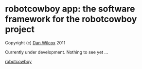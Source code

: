 robotcowboy app: the software framework for the robotcowboy project
===================================

Copyright (c) [Dan Wilcox](danomatika.com) 2011

Currently under development. Nothing to see yet ...

[robotcowboy](http://robotcowboy.com)

